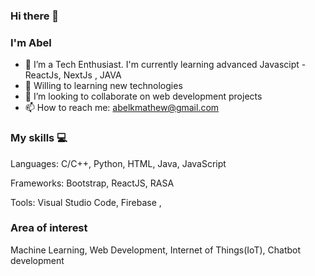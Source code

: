 ### Hi there 👋

### I'm Abel

<!--
**abelkmathew/abelkmathew** is a ✨ _special_ ✨ repository because its `README.md` (this file) appears on your GitHub profile.

Here are some ideas to get you started:

- 🔭 I’m currently working on ...
- 🌱 I’m currently learning ...
- 👯 I’m looking to collaborate on ...
- 🤔 I’m looking for help with ...
- 💬 Ask me about ...
- 📫 How to reach me: ...
- 😄 Pronouns: ...
- ⚡ Fun fact: ...
-->

- 🌱 I’m a Tech Enthusiast. I'm currently learning advanced Javascipt - ReactJs, NextJs , JAVA
- 🔭 Willing to learning new technologies
- 👯 I’m looking to collaborate on web development projects
- 📫 How to reach me: abelkmathew@gmail.com

### My skills 💻


Languages: C/C++, Python, HTML, Java, JavaScript

Frameworks: Bootstrap, ReactJS, RASA

Tools: Visual Studio Code, Firebase , 

### Area of interest 
Machine Learning, Web Development, Internet of Things(IoT), Chatbot development
